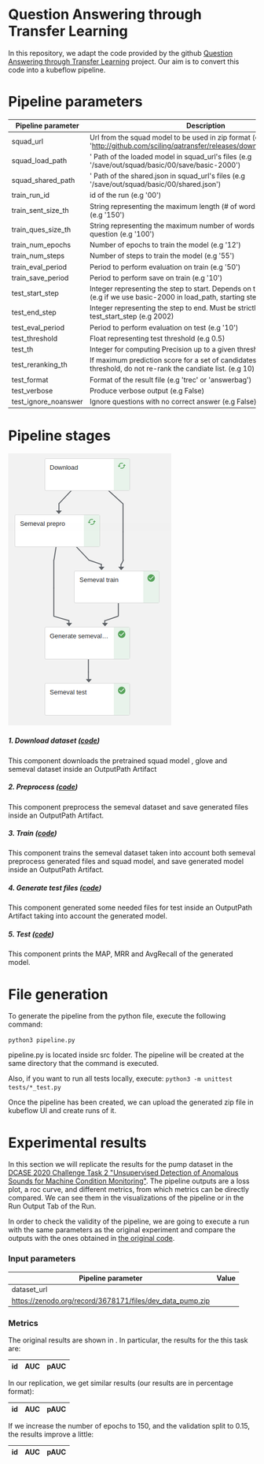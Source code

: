 # Question Answering through Transfer Learning

In this repository, we adapt the code provided by the github [Question Answering through Transfer Learning](https://github.com/shmsw25/qa-transfer) project.
Our aim is to convert this code into a kubeflow pipeline.

# Pipeline parameters
| Pipeline parameter | Description |
| ------ | ------ |
|squad_url| Url from the squad model to be used in zip format (e.g 'http://github.com/sciling/qatransfer/releases/download/v0.1/save.zip')|
|squad_load_path|' Path of the loaded model in squad_url's files (e.g '/save/out/squad/basic/00/save/basic-2000')|
|squad_shared_path|' Path of the shared.json in squad_url's files (e.g '/save/out/squad/basic/00/shared.json')|
|train_run_id| id of the run (e.g '00')|
|train_sent_size_th| String representing the maximum length (# of words) of each sentence (e.g '150')|
|train_ques_size_th| String representing the maximum number of words composing the question (e.g '100')|
|train_num_epochs| Number of epochs to train the model (e.g '12')|
|train_num_steps| Number of steps to train the model (e.g '55')|
|train_eval_period| Period to perform evaluation on train (e.g '50')|
|train_save_period| Period to perform save on train (e.g '10')|
|test_start_step| Integer representing the step to start. Depends on the selected model (e.g if we use basic-2000 in load_path, starting step will be 2001)| 
|test_end_step| Integer representing the step to end. Must be strictly higher than test_start_step (e.g 2002)|
|test_eval_period| Period to perform evaluation on test (e.g '10')|
|test_threshold| Float representing test threshold (e.g 0.5)|
|test_th|  Integer for computing Precision up to a given threshold (e.g 10)|
|test_reranking_th| If maximum prediction score for a set of candidates is below this threshold, do not re-rank the candiate list. (e.g 10)|
|test_format| Format of the result file (e.g 'trec' or 'answerbag')|
|test_verbose| Produce verbose output (e.g False)|
|test_ignore_noanswer| Ignore questions with no correct answer (e.g False)|

# Pipeline stages #

![pipeline.png](./data/images/pipeline.png)

##### 1. Download dataset ([code](./src/download.py))
This component downloads the pretrained squad model , glove and semeval dataset inside an OutputPath Artifact

##### 2. Preprocess ([code](./src/semeval_prepro.py))
This component preprocess the semeval dataset and save generated files inside an OutputPath Artifact.

##### 3. Train ([code](./src/semeval_train.py))
This component trains the semeval dataset taken into account both semeval preprocess generated files and squad model, and save generated model inside an OutputPath Artifact.

##### 4. Generate test files ([code](./src/generate_semeval_test_files.py))
This component generated some needed files for test inside an OutputPath Artifact taking into account the generated model.

##### 5. Test ([code](./src/semeval_test.py))
This component prints the MAP, MRR and AvgRecall of the generated model.

# File generation #
To generate the pipeline from the python file, execute the following command:

```python3 pipeline.py```

pipeline.py is located inside src folder. The pipeline will be created at the same directory that the command is executed.

Also, if you want to run all tests locally, execute:
```python3 -m unittest tests/*_test.py```

Once the pipeline has been created, we can upload the generated zip file in kubeflow UI and create runs of it.

# Experimental results #

In this section we will replicate the results for the pump dataset in the [DCASE 2020 Challenge Task 2 "Unsupervised Detection of Anomalous Sounds for Machine Condition Monitoring"](https://github.com/y-kawagu/dcase2020_task2_baseline/README.md).
The pipeline outputs are a loss plot, a roc curve, and different metrics, from which metrics can be directly compared.
We can see them in the visualizations of the pipeline or in the Run Output Tab of the Run.

In order to check the validity of the pipeline, we are going to execute a run with the same parameters as the original experiment and compare the outputs with the ones obtained in [the original code](https://github.com/y-kawagu/dcase2020_task2_baseline).

### Input parameters ###
| Pipeline parameter | Value |
| ------ | ------ |
|dataset_url |
https://zenodo.org/record/3678171/files/dev_data_pump.zip|

### Metrics ###
The original results are shown in . In particular, the results for the this task are:

| id | AUC | pAUC
| ------ | ------ | ------ |

In our replication, we get similar results (our results are in percentage format):

| id | AUC | pAUC
| ------ | ------ | ------ |

If we increase the number of epochs to 150, and the validation split to 0.15, the results improve a little:

| id | AUC | pAUC
| ------ | ------ | ------ |
